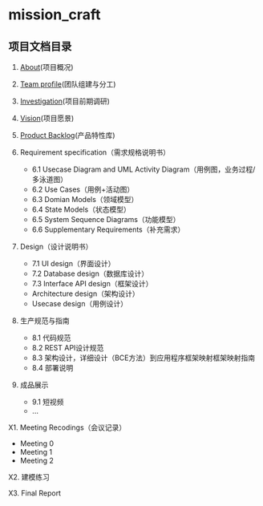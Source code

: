 # mission_craft

## 项目文档目录

1. [About](https://sysuswsad.github.io/mission_craft/Introduction.html)(项目概况)
2. [Team profile](https://sysuswsad.github.io/mission_craft/Team.html)(团队组建与分工)
3. [Investigation](https://sysuswsad.github.io/mission_craft/Investigation.html)(项目前期调研)

4. [Vision](https://sysuswsad.github.io/mission_craft/Vision.html)(项目愿景)

5. [Product Backlog](https://sysuswsad.github.io/mission_craft/ProductBacklog.html)(产品特性库)

6. Requirement specification（需求规格说明书）
   - 6.1 Usecase Diagram and UML Activity Diagram（用例图，业务过程/多泳道图）
   - 6.2 Use Cases（用例+活动图）
   - 6.3 Domian Models（领域模型）
   - 6.4 State Models（状态模型）
   - 6.5 System Sequence Diagrams（功能模型）
   - 6.6 Supplementary Requirements（补充需求）

7. Design（设计说明书）
   - 7.1 UI design（界面设计）
   - 7.2 Database design（数据库设计）
   - 7.3 Interface API design（框架设计）
   - Architecture design（架构设计）
   - Usecase design（用例设计）

8. 生产规范与指南
   - 8.1 代码规范
   - 8.2 REST API设计规范
   - 8.3 架构设计，详细设计（BCE方法）到应用程序框架映射框架映射指南
   - 8.4 部署说明

9. 成品展示
   - 9.1 短视频
   - ...

X1. Meeting Recodings（会议记录）

- Meeting 0
- Meeting 1
- Meeting 2

X2. 建模练习

X3. Final Report